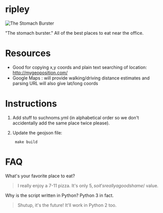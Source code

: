 ripley
======
![The Stomach Burster](http://img.gawkerassets.com/img/193wi15clx5irjpg/ku-xlarge.jpg)

"The stomach burster." All of the best places to eat near the office.

Resources
=========

- Good for copying x,y coords and plain text searching of location: http://mygeoposition.com/
- Google Maps : will provide walking/driving distance estimates and parsing URL will also give lat/long coords

Instructions
============

1. Add stuff to suchnoms.yml (in alphabetical order so we don't accidentally
   add the same place twice please).
2. Update the geojson file:

        make build

FAQ
===

What's your favorite place to eat?

> I really enjoy a 7-11 pizza. It's only $5, so it's really a good shame/$
> value.

Why is the script written in Python? Python 3 in fact.

> Shutup, it's the future! It'll work in Python 2 too.
